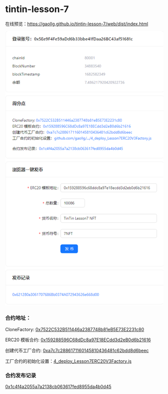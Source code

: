 # tintin-lesson-7

在线预览：<a href="https://gaollg.github.io/tintin-lesson-7/web/dist/index.html">https://gaollg.github.io/tintin-lesson-7/web/dist/index.html</a>

<img src="./image/../web/image/7919f4220f7aea870b15e458d7c729a.png"/>

### 合约地址：

CloneFactory: <a href="https://mumbai.polygonscan.com/address/0x7522C532B511446a2387748b81eB5E73E2231c80#code"  target="_blank">0x7522C532B511446a2387748b81eB5E73E2231c80</a>

ERC20 模板合约: <a href="https://mumbai.polygonscan.com/address/0x159288596C68dDc8a97E18ECdd3d2eB0d6b21616#code" target="_blank">0x159288596C68dDc8a97E18ECdd3d2eB0d6b21616</a>

创建代币工厂合约: <a href="https://mumbai.polygonscan.com/address/0xa7c7c2886171160145810436481c62bdd8d6beec#code" target="_blank">0xa7c7c2886171160145810436481c62bdd8d6beec</a>

工厂合约的初始化设置：<a href="https://github.com/gaollg/tintin-lesson-7/blob/main/truffle/migrations/4_deploy_Lesson7ERC20V3Factory.js" target="_blank">4_deploy_Lesson7ERC20V3Factory.js</a>

### 合约发布记录

<a href="https://mumbai.polygonscan.com/address/0x1c4f4a2055a7a2138cb063617fed8955da4b0d45" target="_blank">0x1c4f4a2055a7a2138cb063617fed8955da4b0d45</a>
